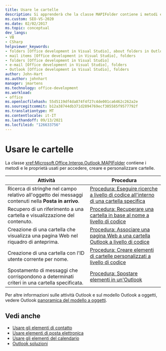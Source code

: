 ```yaml
---
title: Usare le cartelle
description: Si apprenderà che la classe MAPIFolder contiene i metodi e le proprietà utilizzati per accedere, creare e personalizzare le cartelle.
ms.custom: SEO-VS-2020
ms.date: 02/02/2017
ms.topic: conceptual
dev_langs:
- VB
- CSharp
helpviewer_keywords:
- folders [Office development in Visual Studio], about folders in Outlook
- mail items [Office development in Visual Studio], folders
- folders [Office development in Visual Studio]
- e-mail [Office development in Visual Studio], folders
- Outlook [Office development in Visual Studio], folders
author: John-Hart
ms.author: johnhart
manager: jmartens
ms.technology: office-development
ms.workload:
- office
ms.openlocfilehash: 55d5119df4da874f4f27c4de001ca6462c262a2e
ms.sourcegitcommit: b12a38744db371d2894769ecf305585f9577792f
ms.translationtype: MT
ms.contentlocale: it-IT
ms.lasthandoff: 09/13/2021
ms.locfileid: "126633756"
---
```

# <a name="work-with-folders"></a>Usare le cartelle
  La classe <xref:Microsoft.Office.Interop.Outlook.MAPIFolder> contiene i metodi e le proprietà usati per accedere, creare e personalizzare cartelle.

|Attività|Procedura|
|----------|---------------|
|Ricerca di stringhe nel campo relativo all'oggetto dei messaggi contenuti nella **Posta in arrivo**.|[Procedura: Eseguire ricerche a livello di codice all'interno di una cartella specifica](../vsto/how-to-programmatically-search-within-a-specific-folder.md)|
|Recupero di un riferimento a una cartella e visualizzazione del contenuto.|[Procedura: Recuperare una cartella in base al nome a livello di codice](../vsto/how-to-programmatically-retrieve-a-folder-by-name.md)|
|Creazione di una cartella che visualizza una pagina Web nel riquadro di anteprima.|[Procedura: Associare una pagina Web a una cartella Outlook a livello di codice](../vsto/how-to-programmatically-associate-a-web-page-with-an-outlook-folder.md)|
|Creazione di una cartella con l'ID utente corrente per nome.|[Procedura: Creare elementi di cartelle personalizzati a livello di codice](../vsto/how-to-programmatically-create-custom-folder-items.md)|
|Spostamento di messaggi che corrispondono a determinati criteri in una cartella specificata.|[Procedura: Spostare elementi in un'Outlook](../vsto/how-to-programmatically-move-items-in-outlook.md)|

 Per altre informazioni sulle attività Outlook e sul modello Outlook a oggetti, vedere Outlook [panoramica del modello a oggetti](../vsto/outlook-object-model-overview.md).

## <a name="see-also"></a>Vedi anche
- [Usare gli elementi di contatto](../vsto/working-with-contact-items.md)
- [Usare elementi di posta elettronica](../vsto/working-with-mail-items.md)
- [Usare gli elementi del calendario](../vsto/working-with-calendar-items.md)
- [Outlook soluzioni](../vsto/outlook-solutions.md)
